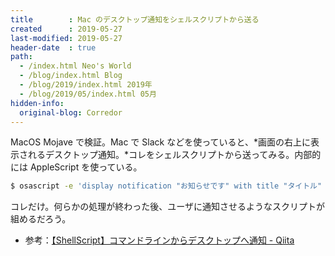 ```yaml
---
title        : Mac のデスクトップ通知をシェルスクリプトから送る
created      : 2019-05-27
last-modified: 2019-05-27
header-date  : true
path:
  - /index.html Neo's World
  - /blog/index.html Blog
  - /blog/2019/index.html 2019年
  - /blog/2019/05/index.html 05月
hidden-info:
  original-blog: Corredor
---
```


MacOS Mojave で検証。Mac で Slack などを使っていると、*画面の右上に表示されるデスクトップ通知。*コレをシェルスクリプトから送ってみる。内部的には AppleScript を使っている。

```bash
$ osascript -e 'display notification "お知らせです" with title "タイトル" subtitle "サブタイトル"'
```

コレだけ。何らかの処理が終わった後、ユーザに通知させるようなスクリプトが組めるだろう。

- 参考：[【ShellScript】コマンドラインからデスクトップへ通知 - Qiita](https://qiita.com/shutokawabata0723/items/7cedfd95f3c1a2d815a8)
